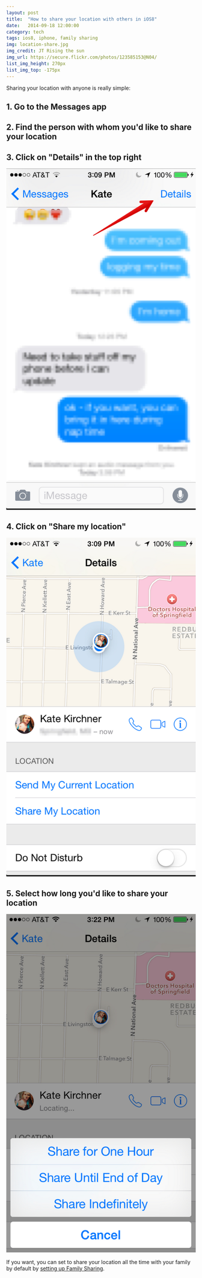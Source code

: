 ```yaml
---
layout: post
title:  "How to share your location with others in iOS8"
date:   2014-09-18 12:00:00
category: tech
tags: ios8, iphone, family sharing
img: location-share.jpg
img_credit: JT Rising the sun
img_url: https://secure.flickr.com/photos/123585153@N04/
list_img_height: 270px
list_img_top: -175px
---
```


Sharing your location with anyone is really simple:

## 1. Go to the Messages app

## 2. Find the person with whom you'd like to share your location

## 3. Click on "Details" in the top right

![details](/assets/images/posts/location-msg-screen.jpg)

## 4. Click on "Share my location"

![share location](/assets/images/posts/location-screen.jpg)

## 5. Select how long you'd like to share your location

![choose how long](/assets/images/posts/location-how-long-screen.jpg)


If you want, you can set to share your location all the time with your family by default by [setting up Family Sharing](http://www.iphonehacks.com/2014/09/setup-family-sharing-iphone-ipad-ios-8.html).